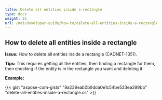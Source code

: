 ```yaml
---
title: Delete all entities inside a rectangle 
type: docs
weight: 25
url: /net/developer-guide/how-to/delete-all-entities-inside-a-rectangle/
---
```


## **How to delete all entities inside a rectangle**

**Issue:** How to delete all entities inside a rectangle (CADNET-1351).

**Tips:** This requires getting all the entities, then finding a rectangle for them, then checking if the entity is in the rectangle you want and deleting it.

**Example:**

{{< gist "aspose-com-gists" "9a239eab0b9dda0e1c54be533ea399bb" "delete-all-entities-inside-a-rectangle.cs" >}}